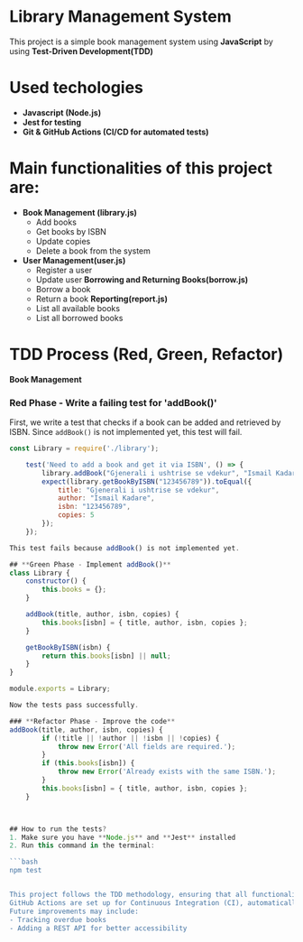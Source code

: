 # Library Management System
This project is a simple book management system using **JavaScript** by using **Test-Driven Development(TDD)**

# Used techologies
- **Javascript (Node.js)**
- **Jest for testing**
- **Git & GitHub Actions (CI/CD for automated tests)**

# Main functionalities of this project are:
- **Book Management (library.js)** 
    - Add books
    - Get books by ISBN
    - Update copies
    - Delete a book from the system
- **User Management(user.js)**
    - Register a user 
    - Update user
**Borrowing and Returning Books(borrow.js)**
    - Borrow a book
    - Return a book
**Reporting(report.js)**
    - List all available books
    - List all borrowed books

# **TDD Process (Red, Green, Refactor)**
**Book Management**
### **Red Phase - Write a failing test for 'addBook()'**
First, we write a test that checks if a book can be added and retrieved by ISBN. Since `addBook()` is not implemented yet, this test will fail. 

```javascript
const Library = require('./library'); 

    test('Need to add a book and get it via ISBN', () => {
        library.addBook("Gjenerali i ushtrise se vdekur", "Ismail Kadare", "123456789", 5);
        expect(library.getBookByISBN("123456789")).toEqual({
            title: "Gjenerali i ushtrise se vdekur",
            author: "Ismail Kadare",
            isbn: "123456789",
            copies: 5
        });
    });

This test fails because addBook() is not implemented yet. 

## **Green Phase - Implement addBook()**
class Library {
    constructor() {
        this.books = {};
    }

    addBook(title, author, isbn, copies) {
        this.books[isbn] = { title, author, isbn, copies };
    }

    getBookByISBN(isbn) {
        return this.books[isbn] || null;
    }
}

module.exports = Library;

Now the tests pass successfully. 

### **Refactor Phase - Improve the code** 
addBook(title, author, isbn, copies) {
        if (!title || !author || !isbn || !copies) {
            throw new Error('All fields are required.');
        }
        if (this.books[isbn]) {
            throw new Error('Already exists with the same ISBN.');
        }
        this.books[isbn] = { title, author, isbn, copies };
    }



## How to run the tests?
1. Make sure you have **Node.js** and **Jest** installed
2. Run this command in the terminal:

```bash
npm test


This project follows the TDD methodology, ensuring that all functionalities are tested before implementation.
GitHub Actions are set up for Continuous Integration (CI), automatically running tests on every push or pull request.
Future improvements may include:
- Tracking overdue books
- Adding a REST API for better accessibility
